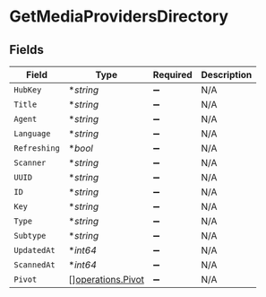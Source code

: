 # GetMediaProvidersDirectory


## Fields

| Field                                                  | Type                                                   | Required                                               | Description                                            |
| ------------------------------------------------------ | ------------------------------------------------------ | ------------------------------------------------------ | ------------------------------------------------------ |
| `HubKey`                                               | **string*                                              | :heavy_minus_sign:                                     | N/A                                                    |
| `Title`                                                | **string*                                              | :heavy_minus_sign:                                     | N/A                                                    |
| `Agent`                                                | **string*                                              | :heavy_minus_sign:                                     | N/A                                                    |
| `Language`                                             | **string*                                              | :heavy_minus_sign:                                     | N/A                                                    |
| `Refreshing`                                           | **bool*                                                | :heavy_minus_sign:                                     | N/A                                                    |
| `Scanner`                                              | **string*                                              | :heavy_minus_sign:                                     | N/A                                                    |
| `UUID`                                                 | **string*                                              | :heavy_minus_sign:                                     | N/A                                                    |
| `ID`                                                   | **string*                                              | :heavy_minus_sign:                                     | N/A                                                    |
| `Key`                                                  | **string*                                              | :heavy_minus_sign:                                     | N/A                                                    |
| `Type`                                                 | **string*                                              | :heavy_minus_sign:                                     | N/A                                                    |
| `Subtype`                                              | **string*                                              | :heavy_minus_sign:                                     | N/A                                                    |
| `UpdatedAt`                                            | **int64*                                               | :heavy_minus_sign:                                     | N/A                                                    |
| `ScannedAt`                                            | **int64*                                               | :heavy_minus_sign:                                     | N/A                                                    |
| `Pivot`                                                | [][operations.Pivot](../../models/operations/pivot.md) | :heavy_minus_sign:                                     | N/A                                                    |